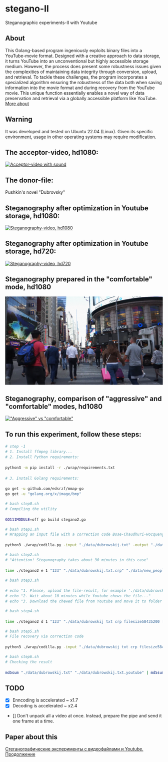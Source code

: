 # stegano-II
Steganographic experiments-II with Youtube

## About

This Golang-based program ingeniously exploits binary files into a YouTube-movie format. Designed with a creative approach to data storage, it turns YouTube into an unconventional but highly accessible storage medium. However, the process does present some robustness issues given the complexities of maintaining data integrity through conversion, upload, and retrieval. To tackle these challenges, the program incorporates a specialized algorithm ensuring the robustness of the data both when saving information into the movie format and during recovery from the YouTube movie. This unique function essentially enables a novel way of data preservation and retrieval via a globally accessible platform like YouTube. 
[More about](https://www.aleksiej.com/id/H3XOqkzQuOR6/index.html)

## Warning

It was developed and tested on Ubuntu 22.04 (Linux). Given its specific environment, usage in other operating systems may require modification.

## The acceptor-video, hd1080:

[![Acceptor-video with sound](https://img.youtube.com/vi/aADa2FI6iDo/0.jpg)](https://www.youtube.com/watch?v=aADa2FI6iDo)

## The donor-file:

Pushkin's novel "Dubrovsky"

## Steganography after optimization in Youtube storage, hd1080:

[![Steganography-video, hd1080](https://img.youtube.com/vi/7WhQfMocbQQ/0.jpg)](https://www.youtube.com/watch?v=7WhQfMocbQQ&vq=hd1080)

## Steganography after optimization in Youtube storage, hd720:

[![Steganography-video, hd720](https://img.youtube.com/vi/7WhQfMocbQQ/0.jpg)](https://www.youtube.com/watch?v=7WhQfMocbQQ&vq=hd720)

## Steganography prepared in the "comfortable" mode, hd1080

[!["Comfortable" mode](comfort.png)](https://cloud.mail.ru/public/8seB/9WvfZQmPk)

## Steganography, comparison of "aggressive" and "comfortable" modes, hd1080

[!["Aggressive" vs "comfortable"](https://img.youtube.com/vi/mHwFzTiwkqc/0.jpg)](https://www.youtube.com/watch?v=mHwFzTiwkqc)


## To run this experiment, follow these steps:

```bash
# step -1
# 1. Install ffmpeg library...
# 2. Install Python requirements:

python3 -m pip install -r ./wrap/requirements.txt

# 3. Install Golang requirements:

go get -u github.com/edsrzf/mmap-go
go get -u "golang.org/x/image/bmp"

```

```bash
# bash step0.sh
# Compiling the utility

GO111MODULE=off go build stegano2.go
```

```bash
# bash step1.sh
# Wrapping an input file with a correction code Bose-Chaudhuri-Hocquenghem

python3 ./wrap/codilla.py -input "./data/dubrowskij.txt" -output "./data/dubrowskij.txt.crp" -e
```

```bash
# bash step2.sh
# "Attention! Steganography takes about 30 minutes in this case"    
    
time ./stegano2 e 1 "123" "./data/dubrowskij.txt.crp" "./data/new_peoplenyc1080p.mp4" 
```

```bash
# bash step3.sh

# echo "1. Please, upload the file-result, for example './data/dubrowskij.txt.crp_filesize58435200.webm' to Youtube"    
# echo "2. Wait about 10 minutes while Youtube chews the file..."    
# echo "3. Download the chewed file from Youtube and move it to folder './data'. This file may have a name like 'dubrowskij txt crp filesize58435200 [7WhQfMocbQQ].mkv'"
```

```bash
# bash step4.sh

time ./stegano2 d 1 "123" "./data/dubrowskij txt crp filesize58435200 [7WhQfMocbQQ].mkv"
```

```bash
# bash step5.sh
# File recovery via correction code

python3 ./wrap/codilla.py -input "./data/dubrowskij txt crp filesize58435200 [7WhQfMocbQQ].mkv.original" -output "./data/dubrowskij.txt.youtube" -d
```

```bash
# bash step6.sh
# Checking the result

md5sum "./data/dubrowskij.txt" "./data/dubrowskij.txt.youtube" | md5sum --check
```

## TODO
- [x] Enncoding is accelerated ~ x1.7
- [x] Decoding is accelerated ~ x2.4
- [] Don't unpack all a video at once. Instead, prepare the pipe and send it one frame at a time.

## Paper about this
[Стеганографические эксперименты с видеофайлами и Youtube. Продолжение](https://habr.com/ru/articles/742378/)

